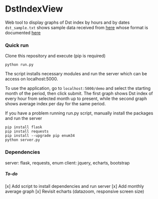 # DstIndexView
Web tool to display graphs of Dst index by hours and by dates
`dst_sample.txt` shows sample data received from [here](http://wdc.kugi.kyoto-u.ac.jp/dst_realtime/) whose format is documented [here](http://wdc.kugi.kyoto-u.ac.jp/dstae/format/dstformat.html)


### Quick run
Clone this repository and execute (pip is required)
 ```
 python run.py
 ```
The script installs necessary modules and run the server which can be access on localhost:5000.

To use the application, go to `localhost:5000/demo` and select the starting month of the period, then click submit.
The first graph shows Dst index of every hour from selected month up to present, while the second graph shows average index per day for the same period.

If you have a problem running run.py script, manually install the packages and run the server

 ```
 pip install flask
 pip install requests
 pip install --upgrade pip enum34
 python server.py

```

### Dependencies
server: flask, requests, enum
client: jquery, echarts, bootstrap
 

##### To-do 
[x] Add script to install dependencies and run server
[x] Add monthly average graph
[x] Revisit echarts (datazoom, responsive screen size)
